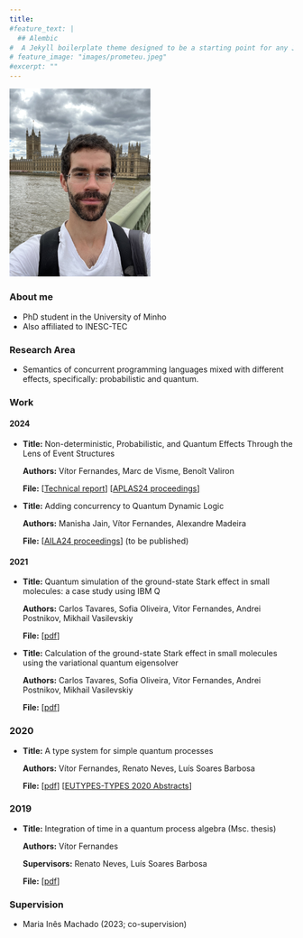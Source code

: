 ```yaml
---
title: 
#feature_text: |
  ## Alembic
#  A Jekyll boilerplate theme designed to be a starting point for any Jekyll website
# feature_image: "images/prometeu.jpeg"
#excerpt: ""
---
```


<img src="images/1.jpg" width="250">


### About me
* PhD student in the University of Minho
* Also affiliated to INESC-TEC

### Research Area
* Semantics of concurrent programming languages mixed with different effects, specifically:
probabilistic and quantum.

### Work
#### 2024
* **Title:** Non-deterministic, Probabilistic, and Quantum Effects Through the Lens of Event Structures

  **Authors:** Vítor Fernandes, Marc de Visme, Benoît Valiron
  
  **File:** [[Technical report](https://arxiv.org/abs/2408.14563)]
            [[APLAS24 proceedings](https://books.google.pt/books?hl=pt-PT&lr=&id=s8IsEQAAQBAJ&oi=fnd&pg=PA196&dq=related:KRccoqxfmx4J:scholar.google.com/&ots=t7bxpyaDP2&sig=yKzpe6XoXMGCmxui3kcnjglJ_XM&redir_esc=y#v=onepage&q&f=false)]


* **Title:** Adding concurrency to Quantum Dynamic Logic

  **Authors:** Manisha Jain, Vítor Fernandes, Alexandre Madeira
  
  **File:** [[AILA24 proceedings](https://link.springer.com/book/9789819603534)] (to be published)

#### 2021
* **Title:** Quantum simulation of the ground-state Stark effect in small molecules: a case study using IBM Q

  **Authors:** Carlos Tavares, Sofia Oliveira, Vitor Fernandes, Andrei Postnikov, Mikhail Vasilevskiy
  
  **File:** [[pdf](https://repositorium.sdum.uminho.pt/bitstream/1822/91179/1/Soft_Computing_2021_Quantum_Simulation.pdf)]


* **Title:** Calculation of the ground-state Stark effect in small molecules using the variational quantum eigensolver

  **Authors:** Carlos Tavares, Sofia Oliveira, Vitor Fernandes, Andrei Postnikov, Mikhail Vasilevskiy
  
  **File:** [[pdf](https://arxiv.org/pdf/2103.11743)]

### 2020
* **Title:** A type system for simple quantum processes

  **Authors:** Vítor Fernandes, Renato Neves, Luís Soares Barbosa
  
  **File:** [[pdf](https://klee.di.uminho.pt/pdfs/FNB20.pdf)]
  	    [[EUTYPES-TYPES 2020 Abstracts](https://types2020.di.unito.it/abstracts/BookOfAbstractsTYPES2020.pdf)]

### 2019
* **Title:** Integration of time in a quantum process algebra (Msc. thesis)

  **Authors:** Vítor Fernandes

  **Supervisors:** Renato Neves, Luís Soares Barbosa
  
  **File:** [[pdf](https://klee.di.uminho.pt/pdfs/V19.pdf)]

### Supervision
* Maria Inês Machado (2023; co-supervision)


